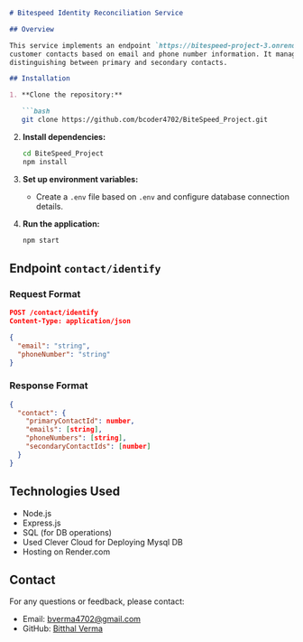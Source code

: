 ```markdown
# Bitespeed Identity Reconciliation Service

## Overview

This service implements an endpoint `https://bitespeed-project-3.onrender.com/contact/identify` to reconcile and consolidate
customer contacts based on email and phone number information. It manages contacts in a relational database,
distinguishing between primary and secondary contacts.

## Installation

1. **Clone the repository:**

   ```bash
   git clone https://github.com/bcoder4702/BiteSpeed_Project.git
   ```

2. **Install dependencies:**

   ```bash
   cd BiteSpeed_Project
   npm install
   ```

3. **Set up environment variables:**

   - Create a `.env` file based on `.env` and configure database connection details.

4. **Run the application:**

   ```bash
   npm start
   ```

## Endpoint `contact/identify`

### Request Format

```json
POST /contact/identify
Content-Type: application/json

{
  "email": "string",
  "phoneNumber": "string"
}
```

### Response Format

```json
{
  "contact": {
    "primaryContactId": number,
    "emails": [string],
    "phoneNumbers": [string],
    "secondaryContactIds": [number]
  }
}
```

## Technologies Used

- Node.js
- Express.js
- SQL (for DB operations)
- Used Clever Cloud for Deploying Mysql DB 
- Hosting on Render.com

## Contact

For any questions or feedback, please contact:

- Email: bverma4702@gmail.com
- GitHub: [Bitthal Verma](https://github.com/bcoder4702)
```
